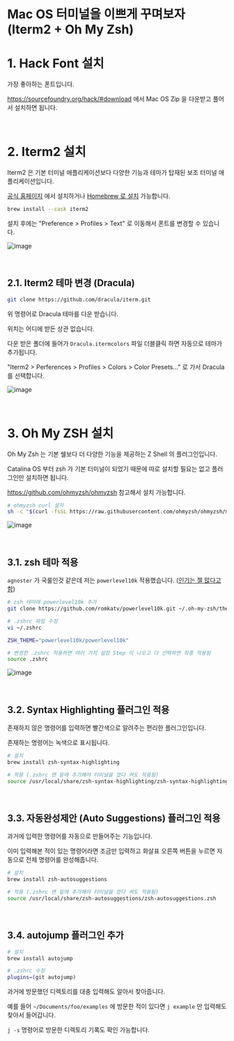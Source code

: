 # Mac OS 터미널을 이쁘게 꾸며보자 (Iterm2 + Oh My Zsh)

# 1. Hack Font 설치

가장 좋아하는 폰트입니다.

https://sourcefoundry.org/hack/#download 에서 Mac OS Zip 을 다운받고 풀어서 설치하면 됩니다.

<br>

# 2. Iterm2 설치

Iterm2 은 기본 터미널 애플리케이션보다 다양한 기능과 테마가 탑재된 보조 터미널 애플리케이션입니다.

[공식 홈페이지](https://iterm2.com/) 에서 설치하거나 [Homebrew 로 설치](https://formulae.brew.sh/cask/iterm2) 가능합니다.

```sh
brew install --cask iterm2
```

설치 후에는 "Preference > Profiles > Text" 로 이동해서 폰트를 변경할 수 있습니다.

![image](https://user-images.githubusercontent.com/28972341/139916829-96c67e7f-d6e4-4849-af73-a29366eff03a.png)

<br>

## 2.1. Iterm2 테마 변경 (Dracula)

```sh
git clone https://github.com/dracula/iterm.git
```

위 명령어로 Dracula 테마를 다운 받습니다.

위치는 어디에 받든 상관 없습니다.

다운 받은 폴더에 들어가 `Dracula.itermcolors` 파일 더블클릭 하면 자동으로 테마가 추가됩니다.

"Iterm2 > Perferences > Profiles > Colors > Color Presets..." 로 가서 Dracula 를 선택합니다.

![image](https://user-images.githubusercontent.com/28972341/139925235-f6d6d73c-dfe1-49e7-9e1a-aa3ad78bb634.png)

<br>

# 3. Oh My ZSH 설치

Oh My Zsh 는 기본 쉘보다 더 다양한 기능을 제공하는 Z Shell 의 플러그인입니다.

Catalina OS 부터 zsh 가 기본 터미널이 되었기 때문에 따로 설치할 필요는 없고 플러그인만 설치하면 됩니다.

https://github.com/ohmyzsh/ohmyzsh 참고해서 설치 가능합니다.

```sh
# ohmyzsh curl 설치
sh -c "$(curl -fsSL https://raw.githubusercontent.com/ohmyzsh/ohmyzsh/master/tools/install.sh)"
```

![image](https://user-images.githubusercontent.com/28972341/139914116-bef88d49-8377-4c46-b6a4-7aa34cbf0fe7.png)

<br>

## 3.1. zsh 테마 적용

`agnoster` 가 국룰인것 같은데 저는 `powerlevel10k` 적용했습니다. ([인기는 젤 많다고 함](https://www.slant.co/topics/7553/~theme-for-oh-my-zsh#3))

```sh
# zsh 테마에 powerlevel10k 추가
git clone https://github.com/romkatv/powerlevel10k.git ~/.oh-my-zsh/themes/powerlevel10k

# .zshrc 파일 수정
vi ~/.zshrc

ZSH_THEME="powerlevel10k/powerlevel10k"

# 변경한 .zshrc 적용하면 여러 가지 설정 Step 이 나오고 다 선택하면 최종 적용됨
source .zshrc
```

![image](https://user-images.githubusercontent.com/28972341/139935026-401c522a-ef49-42d6-b65c-f1935dc3ba20.png)


<br>

## 3.2. Syntax Highlighting 플러그인 적용

존재하지 않은 명령어를 입력하면 빨간색으로 알려주는 편리한 플러그인입니다.

존재하는 명령어는 녹색으로 표시됩니다.

```sh
# 설치
brew install zsh-syntax-highlighting

# 적용 (.zshrc 맨 밑에 추가해야 터미널을 껐다 켜도 적용됨)
source /usr/local/share/zsh-syntax-highlighting/zsh-syntax-highlighting.zsh
```

<br>

## 3.3. 자동완성제안 (Auto Suggestions) 플러그인 적용

과거에 입력한 명령어를 자동으로 만들어주는 기능입니다.

이미 입력해본 적이 있는 명령어라면 조금만 입력하고 화살표 오른쪽 버튼을 누르면 자동으로 전체 명령어를 완성해줍니다.

```sh
# 설치
brew install zsh-autosuggestions

# 적용 (.zshrc 맨 밑에 추가해야 터미널을 껐다 켜도 적용됨)
source /usr/local/share/zsh-autosuggestions/zsh-autosuggestions.zsh
```

<br>

## 3.4. autojump 플러그인 추가

```sh
# 설치
brew install autojump

# .zshrc 수정
plugins=(git autojump)
```

과거에 방문했던 디렉토리를 대충 입력해도 알아서 찾아줍니다.

예를 들어 `~/Documents/foo/examples` 에 방문한 적이 있다면 `j example` 만 입력해도 찾아서 들어갑니다.

`j -s` 명령어로 방문한 디렉토리 기록도 확인 가능합니다.
